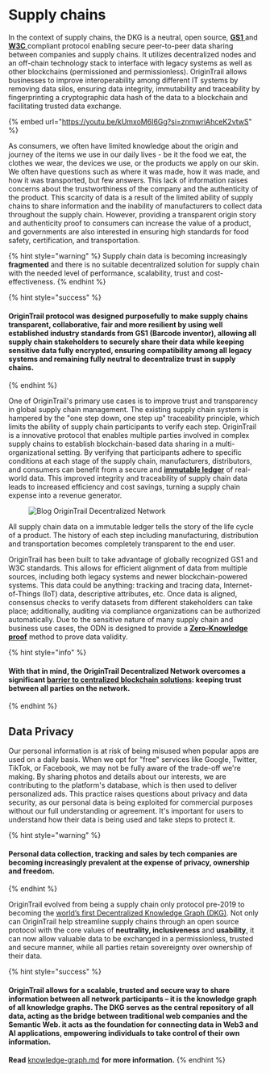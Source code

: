 # Supply chains

In the context of supply chains, the DKG is a neutral, open source, [**GS1** ](https://www.gs1.org/)and [**W3C** ](https://www.w3.org/standards/)compliant protocol enabling secure peer-to-peer data sharing between companies and supply chains. It utilizes decentralized nodes and an off-chain technology stack to interface with legacy systems as well as other blockchains (permissioned and permissionless). OriginTrail allows businesses to improve interoperability among different IT systems by removing data silos, ensuring data integrity, immutability and traceability by fingerprinting a cryptographic data hash of the data to a blockchain and facilitating trusted data exchange.

{% embed url="https://youtu.be/kUmxoM6I6Gg?si=znmwriAhceK2vtwS" %}

As consumers, we often have limited knowledge about the origin and journey of the items we use in our daily lives - be it the food we eat, the clothes we wear, the devices we use, or the products we apply on our skin. We often have questions such as where it was made, how it was made, and how it was transported, but few answers. This lack of information raises concerns about the trustworthiness of the company and the authenticity of the product. This scarcity of data is a result of the limited ability of supply chains to share information and the inability of manufacturers to collect data throughout the supply chain. However, providing a transparent origin story and authenticity proof to consumers can increase the value of a product, and governments are also interested in ensuring high standards for food safety, certification, and transportation.

{% hint style="warning" %}
Supply chain data is becoming increasingly **fragmented** and there is no suitable decentralized solution for supply chain with the needed level of performance, scalability, trust and cost-effectiveness.&#x20;
{% endhint %}

{% hint style="success" %}
#### OriginTrail protocol was designed purposefully to make supply chains transparent, collaborative, fair and more resilient by using well established industry standards from GS1 (Barcode inventor), allowing all supply chain stakeholders to securely share their data while keeping sensitive data fully encrypted, ensuring compatibility among all legacy systems and remaining fully neutral to decentralize trust in supply chains.
{% endhint %}

One of OriginTrail's primary use cases is to improve trust and transparency in global supply chain management. The existing supply chain system is hampered by the "one step down, one step up" traceability principle, which limits the ability of supply chain participants to verify each step. OriginTrail is a innovative protocol that enables multiple parties involved in complex supply chains to establish blockchain-based data sharing in a multi-organizational setting. By verifying that participants adhere to specific conditions at each stage of the supply chain, manufacturers, distributors, and consumers can benefit from a secure and [**immutable ledger**](https://academy.moralis.io/blog/taking-a-deep-look-at-dlt-distributed-ledger-technology?utm\_source=blog\&utm\_medium=post\&utm\_campaign=The%2520Ultimate%2520Guide%2520to%2520OriginTrail) of real-world data. This improved integrity and traceability of supply chain data leads to increased efficiency and cost savings, turning a supply chain expense into a revenue generator.&#x20;

<figure><img src="https://lh4.googleusercontent.com/R2vUdn1wgMD5pZ-7ZeZItgYP_OFw19d_61EJIwwgIwbRJrnIvEynEpPbuK_LLRcuhwNf3PSIutQ1NP4fNMAWVPL94Rbt4ZQ1JBaB5pvgmPY6e3tGf6Q0-LqhhwsL7ddkqHGbLdWv" alt="Blog OriginTrail Decentralized Network"><figcaption></figcaption></figure>

All supply chain data on a immutable ledger tells the story of the life cycle of a product. The history of each step including manufacturing, distribution and transportation becomes completely transparent to the end user.&#x20;

OriginTrail has been built to take advantage of globally recognized GS1 and W3C standards. This allows for efficient alignment of data from multiple sources, including both legacy systems and newer blockchain-powered systems. This data could be anything: tracking and tracing data, Internet-of-Things (IoT) data, descriptive attributes, etc. Once data is aligned, consensus checks to verify datasets from different stakeholders can take place; additionally, auditing via compliance organizations can be authorized automatically. Due to the sensitive nature of many supply chain and business use cases, the ODN is designed to provide a [**Zero-Knowledge proof**](https://ethereum.org/en/zero-knowledge-proofs/) method to prove data validity.

{% hint style="info" %}
#### With that in mind, the OriginTrail Decentralized Network overcomes a significant [barrier to centralized blockchain solutions](https://www.theregister.com/2018/10/30/ibm\_struggles\_to\_sign\_up\_shipping\_carriers\_to\_blockchain\_supply\_chain\_platform\_reports/): keeping trust between all parties on the network.
{% endhint %}

## Data Privacy

Our personal information is at risk of being misused when popular apps are used on a daily basis. When we opt for "free" services like Google, Twitter, TikTok, or Facebook, we may not be fully aware of the trade-off we're making. By sharing photos and details about our interests, we are contributing to the platform's database, which is then used to deliver personalized ads. This practice raises questions about privacy and data security, as our personal data is being exploited for commercial purposes without our full understanding or agreement. It's important for users to understand how their data is being used and take steps to protect it.

{% hint style="warning" %}
#### Personal data collection, tracking and sales by tech companies are becoming increasingly prevalent at the expense of privacy, ownership and freedom.  &#x20;
{% endhint %}

OriginTrail evolved from being a supply chain only protocol pre-2019 to becoming the [world’s first Decentralized Knowledge Graph (DKG)](https://medium.com/origintrail/origintrail-multichain-decentralized-knowledge-graph-is-now-live-mainnet-launch-on-xdai-claiming-9ce037305508). Not only can OriginTrail help streamline supply chains through an open source protocol with the core values of **neutrality, inclusiveness** and **usability**, it can now allow valuable data to be exchanged in a permissionless, trusted and secure manner, while all parties retain sovereignty over ownership of their data.&#x20;

{% hint style="success" %}
#### OriginTrail allows for a scalable, trusted and secure way to share information between all network participants – it is the knowledge graph of all knowledge graphs. The DKG serves as the central repository of all data, acting as the bridge between traditional web companies and the Semantic Web.  it acts as the foundation for connecting data in Web3 and AI applications, empowering individuals to take control of their own information.

**Read** [knowledge-graph.md](../artificial-intelligence/knowledge-graph.md "mention") **for more information.**
{% endhint %}

